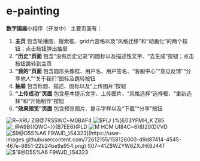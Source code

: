 # e-painting
**数字国画**小程序（开发中）
主要页面有：
1. **主页** 包含轮播图、搜索框、grid六宫格以及“风格迁移”和“动画化”的两个按钮；点击按钮弹出抽屉
2. **“历史”页面** 包含“没有历史记录”的图标以及描述性文字、“去生成”按钮；点击按钮跳转到主页
3. **“我的”页面** 包含圆形头像框、用户名、用户签名、“客服中心”“意见反馈”“分享他人”“关于我们”图标及跳转按钮
4. **抽屉** 包含标题、描述、图标以及“上传图片”按钮
5. **“上传成功”页面** 包含基本提示文字、上传图片、“风格选择”选择框、“重新选择”和“开始制作”按钮
6. **“效果预览”页面** 包含预览图片、提示字样以及“下载”“分享”按钮

![R~XRU ZIB@7RSSWC~M0BAF4](https://user-images.githubusercontent.com/72612155/158125912-154eef48-f66a-4665-a945-6d3f6406d2f8.png)
![$P{J` }`%}E03YFMH_K Z85](https://user-images.githubusercontent.com/72612155/158125944-d2bae920-e910-42ae-82a0-4b202df12ee3.png)
![_@A9B{(QWC~}}{B7EE6}@LD](https://user-images.githubusercontent.com/72612155/158125951-9db1ba34-cdf1-4e11-a774-d001e3fbaa13.png)
![M HCM UI84C~6)8)20(DVVD](https://user-images.githubusercontent.com/72612155/158125967-1a11abef-9612-451f-b2c7-bfa7d3a5842a.png)
![$`9@D5S%A6 F9WJD_}S4323](https://user-images.githubusercontent.com/72612155/158126003-d9d87414-4545-467e-8851-22b24be9a954.png)
![07~41Z$WZYW8ZXJH{8J4`4T](https://user-images.githubusercontent.com/72612155/158126021-980c146d-3397-45d5-983d-a40b48298d21.png)
![$`9@D5S%A6 F9WJD_}S4323](https://user-images.githubusercontent.com/72612155/158133746-ab924ba2-e6b3-457e-8806-71aedd085587.png)
